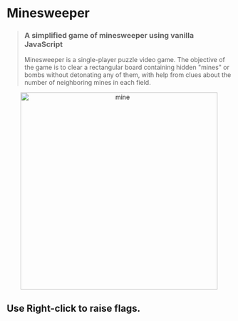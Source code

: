 # Minesweeper
>### A simplified game of minesweeper using vanilla JavaScript
>Minesweeper is a single-player puzzle video game. The objective of the game is to clear a rectangular board containing hidden "mines" or bombs without detonating any of them, with help from clues about the number of neighboring mines in each field. 

<center>
  <img width="442" alt="mine" src="https://user-images.githubusercontent.com/42809447/88974409-34ddb200-d2d6-11ea-8c17-06b45e567e36.png">
</center>

## Use Right-click to raise flags.


